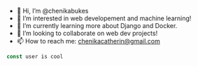 - 👋 Hi, I’m @chenikabukes
- 👀 I’m interested in web developement and machine learning!
- 🌱 I’m currently learning more about Django and Docker.
- 💞️ I’m looking to collaborate on web dev projects!
- 📫 How to reach me: chenikacatherin@gmail.com

``` javascript
const user is cool
```

<!---
chenikabukes/chenikabukes is a ✨ special ✨ repository because its `README.md` (this file) appears on your GitHub profile.
You can click the Preview link to take a look at your changes.
--->
